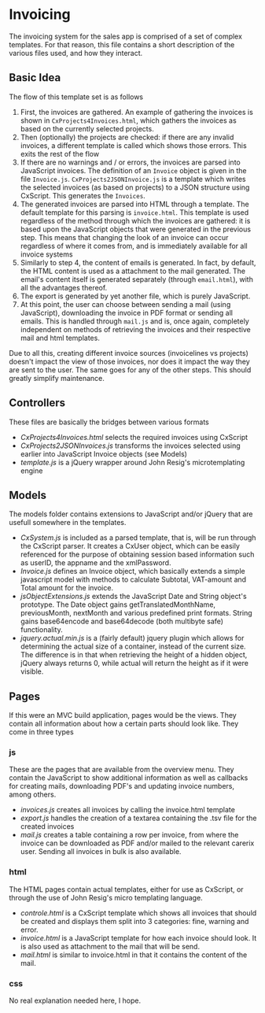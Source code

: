 Invoicing
==========
The invoicing system for the sales app is comprised of a set of complex 
templates. For that reason, this file contains a short description of the 
various files used, and how they interact.

Basic Idea
----------
The flow of this template set is as follows

1) First, the invoices are gathered. An example of gathering the invoices is 
   shown in `CxProjects4Invoices.html`, which gathers the invoices as based on
   the currently selected projects.
2) Then (optionally) the projects are checked: if there are any invalid 
   invoices, a different template is called which shows those errors. This exits
   the rest of the flow
3) If there are no warnings and / or errors, the invoices are parsed into 
   JavaScript invoices. The definition of an `Invoice` object is given in the 
   file `Invoice.js`. `CxProjects2JSONInvoice.js` is a template which writes the 
   selected invoices (as based on projects) to a JSON structure using CxScript.
   This generates the `Invoices`.
4) The generated invoices are parsed into HTML through a template. The default 
   template for this parsing is `invoice.html`. This template is used regardless
   of the method through which the invoices are gathered: it is based upon the
   JavaScript objects that were generated in the previous step. This means that
   changing the look of an invoice can occur regardless of where it comes from,
   and is immediately available for all invoice systems
5) Similarly to step 4, the content of emails is generated. In fact, by default,
   the HTML content is used as a attachment to the mail generated. The email's
   content itself is generated separately (through `email.html`), with all the
   advantages thereof.
6) The export is generated by yet another file, which is purely JavaScript.
7) At this point, the user can choose between sending a mail (using JavaScript),
   downloading the invoice in PDF format or sending all emails. This is handled
   through `mail.js` and is, once again, completely independent on methods of 
   retrieving the invoices and their respective mail and html templates. 
   
Due to all this, creating different invoice sources (invoicelines vs projects)
doesn't impact the view of those invoices, nor does it impact the way they are
sent to the user. The same goes for any of the other steps. This should greatly
simplify maintenance.

Controllers
-----------
These files are basically the bridges between various formats
- *CxProjects4Invoices.html* selects the required invoices using CxScript
- *CxProjects2JSONInvoices.js* transforms the invoices selected using earlier 
  into JavaScript Invoice objects (see Models)
- *template.js* is a jQuery wrapper around John Resig's microtemplating engine  

Models
------
The models folder contains extensions to JavaScript and/or jQuery that are 
usefull somewhere in the templates.
- *CxSystem.js* is included as a parsed template, that is, will be run through
  the CxScript parser. It creates a CxUser object, which can be easily 
  referenced for the purpose of obtaining session based information such as 
  userID, the appname and the xmlPassword.
- *Invoice.js* defines an Invoice object, which basically extends a simple 
  javascript model with methods to calculate Subtotal, VAT-amount and Total 
  amount for the invoice.
- *jsObjectExtensions.js* extends the JavaScript Date and String object's 
  prototype. The Date object gains getTranslatedMonthName, previousMonth, 
  nextMonth and various predefined print formats. String gains base64encode and
  base64decode (both multibyte safe) functionality.
- *jquery.actual.min.js* is a (fairly default) jquery plugin which allows for
  determining the actual size of a container, instead of the current size. The
  difference is in that when retrieving the height of a hidden object, jQuery
  always returns 0, while actual will return the height as if it were visible.
  
Pages
-----
If this were an MVC build application, pages would be the views. They contain
all information about how a certain parts should look like. They come in three
types
  
### js
These are the pages that are available from the overview menu. They contain 
the JavaScript to show additional information as well as callbacks for creating
mails, downloading PDF's and updating invoice numbers, among others.
- *invoices.js* creates all invoices by calling the invoice.html template 
- *export.js* handles the creation of a textarea containing the .tsv file for
  the created invoices 
- *mail.js* creates a table containing a row per invoice, from where the 
  invoice can be downloaded as PDF and/or mailed to the relevant carerix user.
  Sending all invoices in bulk is also available.

### html
The HTML pages contain actual templates, either for use as CxScript, or 
through the use of John Resig's micro templating language.
- *controle.html* is a CxScript template which shows all invoices that should
  be created and displays them split into 3 categories: fine, warning and 
  error.
- *invoice.html* is a JavaScript template for how each invoice should look. It
  is also used as attachment to the mail that will be send.
- *mail.html* is similar to invoice.html in that it contains the content of the
  mail.

### css
No real explanation needed here, I hope.